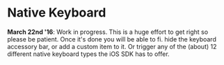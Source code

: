 Native Keyboard
===============

__March 22nd '16__: Work in progress. This is a huge effort to get right so please be patient. Once it's done you will be able to fi. hide the keyboard accessory bar, or add a custom item to it. Or trigger any of the (about) 12 different native keyboard types the iOS SDK has to offer.